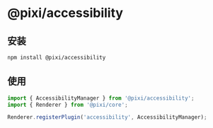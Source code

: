 # @pixi/accessibility

## 安装

```bash
npm install @pixi/accessibility
```

## 使用

```js
import { AccessibilityManager } from '@pixi/accessibility';
import { Renderer } from '@pixi/core';

Renderer.registerPlugin('accessibility', AccessibilityManager);
```
